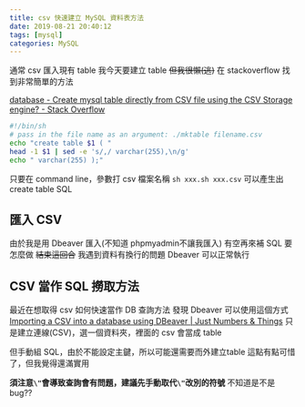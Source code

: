 ```yaml
---
title: csv 快速建立 MySQL 資料表方法
date: 2019-08-21 20:40:12
tags: [mysql]
categories: MySQL
---
```


通常 csv 匯入現有 table
我今天要建立 table
~~但我很懶(逃)~~
在 stackoverflow 找到非常簡單的方法

<!--more-->


[database - Create mysql table directly from CSV file using the CSV Storage engine? - Stack Overflow](https://stackoverflow.com/questions/9998596/create-mysql-table-directly-from-csv-file-using-the-csv-storage-engine)
```sh
#!/bin/sh
# pass in the file name as an argument: ./mktable filename.csv
echo "create table $1 ( "
head -1 $1 | sed -e 's/,/ varchar(255),\n/g'
echo " varchar(255) );"
```

只要在 command line，參數打 csv 檔案名稱
`sh xxx.sh xxx.csv`
可以產生出 create table SQL



## 匯入 CSV
由於我是用 Dbeaver 匯入(不知道 phpmyadmin不讓我匯入)
有空再來補 SQL 要怎麼做
~~結束這回合~~
我遇到資料有換行的問題 Dbeaver 可以正常執行


## CSV 當作 SQL 撈取方法

最近在想取得 csv 如何快速當作 DB 查詢方法
發現 Dbeaver 可以使用這個方式[Importing a CSV into a database using DBeaver | Just Numbers & Things](https://justnumbersandthings.com/post/2018-06-12-dbeaver-import-csv/)
只是建立連線(CSV)，選一個資料夾，裡面的 csv 會當成 table

但手動組 SQL，由於不能設定主鍵，所以可能還需要而外建立table
這點有點可惜了，但我覺得還滿實用

**須注意`\"`會導致查詢會有問題，建議先手動取代`\"`改別的符號**
不知道是不是bug??